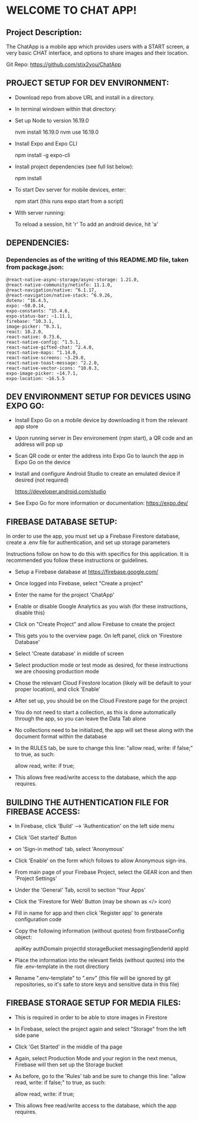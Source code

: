 # WELCOME TO CHAT APP!



## Project Description:

The ChatApp is a mobile app which provides users with a START screen, a very basic CHAT interface, and options to share images and their location.

Git Repo:  https://github.com/stix2you/ChatApp



## PROJECT SETUP FOR DEV ENVIRONMENT:

- Download repo from above URL and install in a directory.

- In terminal windown within that directory:

- Set up Node to version 16.19.0

   nvm install 16.19.0
   nvm use 16.19.0

- Install Expo and Expo CLI   

   npm install -g expo-cli

- Install project dependencies (see full list below):

   npm install 

- To start Dev server for mobile devices, enter:

   npm start 
(this runs expo start from a script)

- With server running:

   To reload a session, hit 'r'
   To add an android device, hit 'a'



## DEPENDENCIES:

### Dependencies as of the writing of this README.MD file, taken from package.json:

    @react-native-async-storage/async-storage: 1.21.0,
    @react-native-community/netinfo: 11.1.0,
    @react-navigation/native: ^6.1.17,
    @react-navigation/native-stack: ^6.9.26,
    dotenv: ^16.4.5,
    expo: ~50.0.14,
    expo-constants: ^15.4.6,
    expo-status-bar: ~1.11.1,
    firebase: ^10.3.1,
    image-picker: ^0.3.1,
    react: 18.2.0,
    react-native: 0.73.6,
    react-native-config: ^1.5.1,
    react-native-gifted-chat: ^2.4.0,
    react-native-maps: ^1.14.0,
    react-native-screens: ~3.29.0,
    react-native-toast-message: ^2.2.0,
    react-native-vector-icons: ^10.0.3,
    expo-image-picker: ~14.7.1,
    expo-location: ~16.5.5



## DEV ENVIRONMENT SETUP FOR DEVICES USING EXPO GO:

- Install Expo Go on a mobile device by downloading it from the relevant app store

- Upon running server in Dev environement (npm start), a QR code and an address will pop up

- Scan QR code or enter the address into Expo Go to launch the app in Expo Go on the device

- Install and configure Android Studio to create an emulated device if desired (not required) 

   https://developer.android.com/studio

- See Expo Go for more information or documentation:  https://expo.dev/





## FIREBASE DATABASE SETUP:

In order to use the app, you must set up a Firebase Firestore database, create a .env file for authentication, and set up storage parameters

Instructions follow on how to do this with specifics for this application.  It is recommended you follow these instructions or guidelines.

- Setup a Firebase database at https://firebase.google.com/

- Once logged into Firebase, select "Create a project"

- Enter the name for the project 'ChatApp'

- Enable or disable Google Analytics as you wish (for these instructions, disable this)

- Click on "Create Project" and allow Firebase to create the project

- This gets you to the overview page.  On left panel, click on 'Firestore Database'

- Select 'Create database' in middle of screen

- Select production mode or test mode as desired, for these instructions we are choosing production mode

- Chose the relevant Cloud Firestore location (likely will be default to your proper location), and click 'Enable'

- After set up, you should be on the Cloud Firestore page for the project

- You do not need to start a collection, as this is done automatically through the app, so you can leave the Data Tab alone

- No collections need to be initialized, the app will set these along with the document format within the database

- In the RULES tab, be sure to change this line:  "allow read, write: if false;"  to true, as such:

   allow read, write: if true;

- This allows free read/write access to the database, which the app requires.



## BUILDING THE AUTHENTICATION FILE FOR FIREBASE ACCESS:

- In Firebase, click 'Build' --> 'Authentication' on the left side menu

- Click 'Get started' Button

- on 'Sign-in method' tab, select 'Anonymous'

- Click 'Enable' on the form which follows to allow Anonymous sign-ins.

- From main page of your Firebase Project, select the GEAR icon and then 'Project Settings'

- Under the 'General' Tab, scroll to section 'Your Apps'

- Click the 'Firestore for Web' Button (may be shown as </> icon)

- Fill in name for app and then click 'Register app' to generate configuration code

- Copy the following information (without quotes) from firstbaseConfig object:

   apiKey
   authDomain
   projectId
   storageBucket
   messagingSenderId
   appId

- Place the information into the relevant fields (without quotes) into the file .env-template in the root directiory

- Rename ".env-template" to ".env"   (this file will be ignored by git repositories, so it's safe to store keys and sensitive data in this file)



## FIREBASE STORAGE SETUP FOR MEDIA FILES:

- This is required in order to be able to store images in Firestore

- In Firebase, select the project again and select "Storage" from the left side pane

- Click 'Get Started' in the middle of tha page

- Again, select Production Mode and your region in the next menus, Firebase will then set up the Storage bucket

- As before, go to the 'Rules' tab and be sure to change this line:  "allow read, write: if false;"  to true, as such:

   allow read, write: if true;

- This allows free read/write access to the database, which the app requires.


